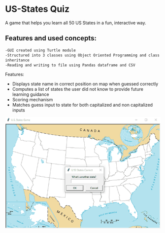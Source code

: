 # US-States Quiz
A game that helps you learn all 50 US States in a fun, interactive way.

## Features and used concepts:

    -GUI created using Turtle module
    -Structured into 3 classes using Object Oriented Programming and class inheritance
    -Reading and writing to file using Pandas dataframe and CSV

Features:
- Displays state name in correct position on map when guessed correctly
- Computes a list of states the user did not know to provide future learning guidance
- Scoring mechanism
- Matches guess input to state for both capitalized and non capitalized inputs


![](https://github.com/tudorobretin/US-States-quiz-GUI/blob/master/US-States.gif)
